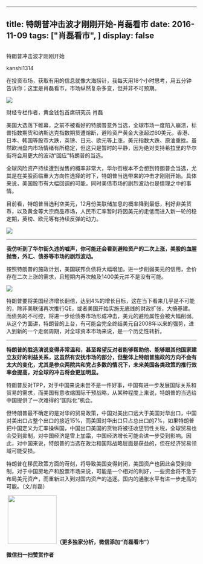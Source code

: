 
---
title:  特朗普冲击波才刚刚开始-肖磊看市
date: 2016-11-09
tags: ["肖磊看市", ]
display: false
---


## 



特朗普冲击波才刚刚开始




kanshi1314




在投资市场，获取有用的信息就像大海捞针，我每天用18个小时思考，用五分钟告诉你；这里是肖磊看市，市场纵然复杂多变，但并非不可预期。


<img data-s="300,640" data-type="jpeg" src="http://mmbiz.qpic.cn/mmbiz_jpg/rIYcHn0KrPSDeEt7r4MunDYObt7wXUPwEB1MSjvZH8x5Hu2AUE0Cg25TUiaBQ9bODX6YUicokfjP1HUu8Qq5g0QQ/0?wx_fmt=jpeg" data-ratio="0.6618819776714514" data-w="627"/>

财经专栏作者，黄金钱包首席研究员 肖磊



美国大选落下帷幕，之前不被看好的特朗普意外当选，全球市场一度陷入崩溃，标普指数期货和纳斯达克指数期货遭熔断，避险资产黄金大涨超过60美元，香港、日本、韩国等股市大跌，英镑、日元、欧元等上涨，美元指数大跌、原油重挫。虽然欧洲盘内市场情绪有所稳定，但这只是暂时的平静，因为绝对支持希拉里的华尔街将会用更大的波动“回应”特朗普的当选。



全球风险资产持续遭到抛售的概率非常大，华尔街根本不会想到特朗普会当选，尤其是在美股面临重大方向性选择的时下，特朗普当选带来的冲击才刚刚开始。具体来说，美国股市有大幅回调的可能，同时美债市场的剧烈波动也是情理之中的事情。



目前看，特朗普当选利空美元，12月份美联储加息的概率降到最低，利好非美货币，以及黄金等大宗商品市场，人民币汇率暂时将因美元的走低而进入新一轮的稳定期，英镑、欧元等有持续反弹的动力。



<img data-s="300,640" data-type="jpeg" src="http://mmbiz.qpic.cn/mmbiz_jpg/rIYcHn0KrPSDeEt7r4MunDYObt7wXUPwJ3pYAefPGia4zzQcL7BMUCzCFYr4EiaH2FZcY9RHL1DwooDEOViaFntaw/0?wx_fmt=jpeg" data-ratio="0.5555555555555556" data-w="900"/>

****

**我仿听到了华尔街久违的嘘声，你可能还会看到避险资产的二次上涨，美股的血腥抛售，外汇、债券等市场的剧烈波动。**



按照特朗普的施政计划，美国联邦负债将大幅增加，进一步削弱美元的信用，金价存在二次上涨的需求，且短期内再次触及1400美元并不是没有可能。



<img data-s="300,640" data-type="png" src="http://mmbiz.qpic.cn/mmbiz_png/rIYcHn0KrPSDeEt7r4MunDYObt7wXUPwhoCpdFhLKCZQRgCFk33UvWZMkfqApgmQaRZqxUnXC7SCQSl1JibCaPQ/0?wx_fmt=png" data-ratio="0.5431861804222649" data-w="1042"/>

特朗普要将美国经济增长翻倍，达到4%的增长目标，这在当下看来几乎是不可能的，除非美联储再次推行QE，或者美国开始实施无底线的财政扩张，大搞基建。而债务的不可控，将进一步给债券市场形成冲击，美元的避险属性会被大幅削弱。从这个方面讲，特朗普的上台，有可能会完全终结美元自2008年以来的强势，进入到新的一个走弱周期，对全球资本市场来说，是一个历史性转折。

****

**特朗普的胜选演说变得非常温和，甚至希望反对者能够帮助他、能够跟其他国家建立友好的利益关系，这虽然有安抚市场的部分，但整体上特朗普施政的方向不会有太大的变化，尤其是参众两院共和党占多数的情况下，未来美国各类政策的推行效率会提高，对全球的冲击将会更加明显。**



特朗普反对TPP，对于中国来说未尝不是一件好事，中国有进一步发展国际关系和贸易的需求，而美国有意收缩国际干预战略，从某种程度上来说，特朗普的当选给中国提供了一次难得的“国际化”机会。



但特朗普最不确定的是对华的贸易政策，中国对美出口远大于美国对华出口，中国对美出口占整个出口的接近15%，而美国对华出口只占总出口的7%，如果特朗普把中国定义为汇率操纵国，中国出口美国的货物将被征收惩罚性关税，全球贸易也会受到抑制，对中国经济是雪上加霜，中国经济增长可能会进一步受到影响。因此，对中国来说，特朗普的当选在政治和国际战略层面是获益的，但在经济贸易领域可能受损。



特朗普在移民政策方面的苛刻，将导致美国变得封闭，美国资产也因此会受到抑制，对于中国房地产和股票市场来说，可能是一个相对的利好，一些资金将不急于布局美元资产，而重新进入到对国内资产的追逐。国内的通胀水平有进一步走高的可能。（文/肖磊）

&nbsp;<img data-ratio="1" data-s="300,640" src="http://mmbiz.qpic.cn/mmbiz/rIYcHn0KrPQ4nqiakSpAnZPNSBYdTtpdCELmtbN8iasCKX0AXDKwVJIq1gWcaGVbdt83BgU9ibs9W4vKo34H3ZOBw/640?" data-type="png" data-w="129" style="color: rgb(62, 62, 62); font-size: 16px; line-height: 25.6px; text-align: center; white-space: pre-wrap; box-sizing: border-box !important; word-wrap: break-word !important; visibility: visible !important; width: 129px !important;" width="129px">**（更多独家分析，微信添加“肖磊看市”）**




**微信扫一扫赞赏作者**













